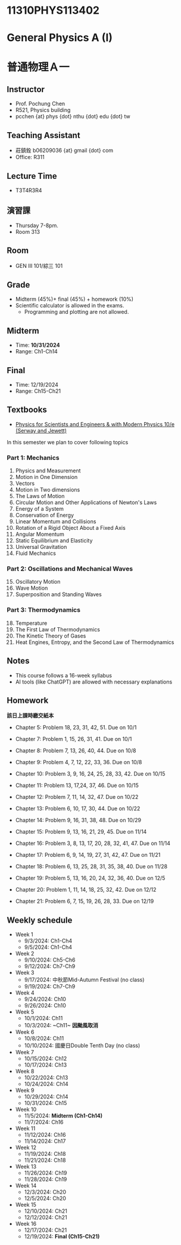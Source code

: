 # 11310PHYS113402
# General Physics A (I)
# 普通物理Ａ一

## Instructor
* Prof. Pochung Chen
* R521, Physics building
* pcchen {at} phys {dot} nthu {dot} edu {dot} tw

## Teaching Assistant
* 莊鎮銓 b06209036 {at} gmail {dot} com
* Office: R311

## Lecture Time
* T3T4R3R4

## 演習課
* Thursday 7-8pm.
* Room 313

## Room
* GEN III 101/綜三 101

## Grade
* Midterm (45%)+ final (45%) + homework (10%)
* Scientific calculator is allowed in the exams.
  * Programming and plotting are not allowed.

## Midterm
* Time: **10/31/2024**
* Range: Ch1-Ch14

## Final
* Time: 12/19/2024
* Range: Ch15-Ch21

## Textbooks
* [Physics for Scientists and Engineers & with Modern Physics 10/e (Serway and Jewett)](https://www.tsanghai.com.tw/book_detail.php?c=264&no=3826#p=1)

In this semester we plan to cover following topics

### Part 1: Mechanics
1. Physics and Measurement
2. Motion in One Dimension
3. Vectors
4. Motion in Two dimensions
5. The Laws of Motion
6. Circular Motion and Other Applications of Newton's Laws
7. Energy of a System
8. Conservation of Energy
9. Linear Momentum and Collisions
10. Rotation of a Rigid Object About a Fixed Axis
11. Angular Momentum
12. Static Equilibrium and Elasticity
13. Universal Gravitation
14. Fluid Mechanics

### Part 2: Oscillations and Mechanical Waves
15. Oscillatory Motion
16. Wave Motion
17. Superposition and Standing Waves

### Part 3: Thermodynamics
18. Temperature
19. The First Law of Thermodynamics
20. The Kinetic Theory of Gases
21. Heat Engines, Entropy, and the Second Law of Thermodynamics

## Notes
* This course follows a 16-week syllabus
* AI tools (like ChatGPT) are allowed with necessary explanations

## Homework
**該日上課時繳交紙本**
* Chapter 5: Problem 18, 23, 31, 42, 51. Due on 10/1
* Chapter 7: Problem 1, 15, 26, 31, 41. Due on 10/1
* Chapter 8: Problem 7, 13, 26, 40, 44. Due on 10/8
* Chapter 9: Problem 4, 7, 12, 22, 33, 36. Due on 10/8
* Chapter 10: Problem 3, 9, 16, 24, 25, 28, 33, 42. Due on 10/15
* Chapter 11: Problem 13, 17,24, 37, 46. Due on 10/15
* Chapter 12: Problem 7, 11, 14, 32, 47. Due on 10/22
* Chapter 13: Problem 6, 10, 17, 30, 44. Due on 10/22
* Chapter 14: Problem 9, 16, 31, 38, 48. Due on 10/29

* Chapter 15: Problem 9, 13, 16, 21, 29, 45. Due on 11/14
* Chapter 16: Problem 3, 8, 13, 17, 20, 28, 32, 41, 47. Due on 11/14
* Chapter 17: Problem 6, 9, 14, 19, 27, 31, 42, 47. Due on 11/21
* Chapter 18: Problem 6, 13, 25, 28, 31, 35, 38, 40. Due on 11/28
* Chapter 19: Problem 5, 13, 16, 20, 24, 32, 36, 40. Due on 12/5
* Chapter 20: Problem 1, 11, 14, 18, 25, 32, 42. Due on 12/12
* Chapter 21: Problem 6, 7, 15, 19, 26, 28, 33. Due on 12/19


## Weekly schedule
* Week 1
  * 9/3/2024: Ch1-Ch4
  * 9/5/2024: Ch1-Ch4
* Week 2
  * 9/10/2024: Ch5-Ch6
  * 9/12/2024: Ch7-Ch9
* Week 3
  * 9/17/2024: 中秋節Mid-Autumn Festival (no class)
  * 9/19/2024: Ch7-Ch9
* Week 4
  * 9/24/2024: Ch10
  * 9/26/2024: Ch10
* Week 5
  * 10/1/2024: Ch11
  * 10/3/2024: ~Ch11~ **因颱風取消**
* Week 6
  * 10/8/2024: Ch11
  * 10/10/2024: 國慶日Double Tenth Day (no class)
* Week 7
  * 10/15/2024: Ch12
  * 10/17/2024: Ch13
* Week 8
  * 10/22/2024: Ch13
  * 10/24/2024: Ch14
* Week 9
  * 10/29/2024: Ch14
  * 10/31/2024: Ch15
* Week 10
  * 11/5/2024: **Midterm (Ch1-Ch14)**
  * 11/7/2024: Ch16
* Week 11
  * 11/12/2024: Ch16
  * 11/14/2024: Ch17
* Week 12
  * 11/19/2024: Ch18
  * 11/21/2024: Ch18
* Week 13
  * 11/26/2024: Ch19
  * 11/28/2024: Ch19
* Week 14
  * 12/3/2024: Ch20
  * 12/5/2024: Ch20
* Week 15
  * 12/10/2024: Ch21
  * 12/12/2024: Ch21
* Week 16
  * 12/17/2024: Ch21
  * 12/19/2024: **Final (Ch15-Ch21)**
